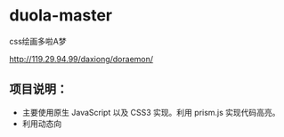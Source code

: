 
# duola-master
css绘画多啦A梦

http://119.29.94.99/daxiong/doraemon/


项目说明：
-------
* 主要使用原生 JavaScript 以及 CSS3 实现。利用 prism.js 实现代码高亮。
* 利用动态向<style>标签添加样式以及`<pre>`标签添加文本，模拟绘制机器猫的过程。

